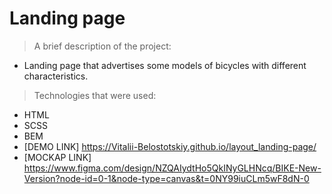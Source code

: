 # Landing page
> A brief description of the project:
  - Landing page that advertises some models of bicycles with different characteristics.
> Technologies that were used:
  - HTML
  - SCSS
  - BEM
- [DEMO LINK] https://Vitalii-Belostotskiy.github.io/layout_landing-page/
- [MOCKAP LINK] https://www.figma.com/design/NZQAIydtHo5QkINyGLHNcq/BIKE-New-Version?node-id=0-1&node-type=canvas&t=0NY99iuCLm5wF8dN-0
